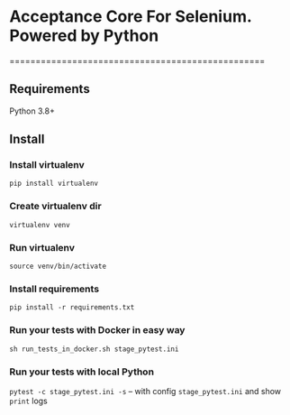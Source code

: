# Acceptance Core For Selenium. Powered by Python
=================================================
## Requirements
Python 3.8+

## Install
### Install virtualenv
`pip install virtualenv`

### Create virtualenv dir
`virtualenv venv`

### Run virtualenv
`source venv/bin/activate`

### Install requirements
`pip install -r requirements.txt`

### Run your tests with Docker in easy way
`sh run_tests_in_docker.sh stage_pytest.ini`

### Run your tests with local Python
`pytest -c stage_pytest.ini -s` – with config `stage_pytest.ini` and show `print` logs 